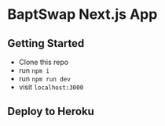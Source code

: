 # BaptSwap Next.js App

## Getting Started
- Clone this repo
- run `npm i`
- run `npm run dev`
- visit `localhost:3000`

## Deploy to Heroku